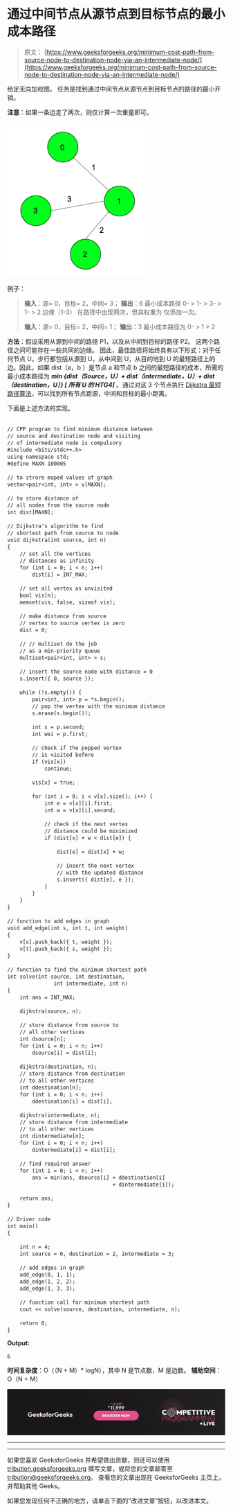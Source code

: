 # 通过中间节点从源节点到目标节点的最小成本路径

> 原文： [https://www.geeksforgeeks.org/minimum-cost-path-from-source-node-to-destination-node-via-an-intermediate-node/](https://www.geeksforgeeks.org/minimum-cost-path-from-source-node-to-destination-node-via-an-intermediate-node/)

给定无向加权图。 任务是找到通过中间节点从源节点到目标节点的路径的最小开销。

**注意**：如果一条边走了两次，则仅计算一次重量即可。

![](img/8c09c9360b881a5422eb2a7c5c7081ce.png)

例子：

> **输入**：源= 0，目标= 2，中间= 3；
> **输出**：6
> 最小成本路径 0- > 1- > 3- > 1- > 2
> 边缘（1-3） 在路径中出现两次，但其权重为
> 仅添加一次。
> 
> **输入**：源= 0，目标= 2，中间= 1；
> **输出**：3
> 最小成本路径为 0- > 1 > 2

**方法**：假设采用从源到中间的路径 P1，以及从中间到目标的路径 P2。 这两个路径之间可能存在一些共同的边缘。 因此，最佳路径将始终具有以下形式：对于任何节点 U，步行都包括从源到 U，从中间到 U，从目的地到 U 的最短路径上的边。因此，如果 dist（a，b ）是节点 a 和节点 b 之间的最短路径的成本，所需的最小成本路径为 ***min {dist（Source，U）+ dist（intermediate，U）+ dist（destination，U）} [ 所有 U 的 HTG4]*** 。通过对这 3 个节点执行 [Dijkstra 最短路径算法](https://www.geeksforgeeks.org/greedy-algorithms-set-6-dijkstras-shortest-path-algorithm/)，可以找到所有节点距源，中间和目标的最小距离。

下面是上述方法的实现。

```

// CPP program to find minimum distance between 
// source and destination node and visiting 
// of intermediate node is compulsory 
#include <bits/stdc++.h> 
using namespace std; 
#define MAXN 100005 

// to strore maped values of graph 
vector<pair<int, int> > v[MAXN]; 

// to store distance of 
// all nodes from the source node 
int dist[MAXN]; 

// Dijkstra's algorithm to find 
// shortest path from source to node 
void dijkstra(int source, int n) 
{ 
    // set all the vertices 
    // distances as infinity 
    for (int i = 0; i < n; i++) 
        dist[i] = INT_MAX; 

    // set all vertex as unvisited 
    bool vis[n]; 
    memset(vis, false, sizeof vis); 

    // make distance from source 
    // vertex to source vertex is zero 
    dist = 0; 

    // // multiset do the job 
    // as a min-priority queue 
    multiset<pair<int, int> > s; 

    // insert the source node with distance = 0 
    s.insert({ 0, source }); 

    while (!s.empty()) { 
        pair<int, int> p = *s.begin(); 
        // pop the vertex with the minimum distance 
        s.erase(s.begin()); 

        int x = p.second; 
        int wei = p.first; 

        // check if the popped vertex 
        // is visited before 
        if (vis[x]) 
            continue; 

        vis[x] = true; 

        for (int i = 0; i < v[x].size(); i++) { 
            int e = v[x][i].first; 
            int w = v[x][i].second; 

            // check if the next vertex 
            // distance could be minimized 
            if (dist[x] + w < dist[e]) { 

                dist[e] = dist[x] + w; 

                // insert the next vertex 
                // with the updated distance 
                s.insert({ dist[e], e }); 
            } 
        } 
    } 
} 

// function to add edges in graph 
void add_edge(int s, int t, int weight) 
{ 
    v[s].push_back({ t, weight }); 
    v[t].push_back({ s, weight }); 
} 

// function to find the minimum shortest path 
int solve(int source, int destination,  
               int intermediate, int n) 
{ 
    int ans = INT_MAX; 

    dijkstra(source, n); 

    // store distance from source to 
    // all other vertices 
    int dsource[n]; 
    for (int i = 0; i < n; i++) 
        dsource[i] = dist[i]; 

    dijkstra(destination, n); 
    // store distance from destination 
    // to all other vertices 
    int ddestination[n]; 
    for (int i = 0; i < n; i++) 
        ddestination[i] = dist[i]; 

    dijkstra(intermediate, n); 
    // store distance from intermediate 
    // to all other vertices 
    int dintermediate[n]; 
    for (int i = 0; i < n; i++) 
        dintermediate[i] = dist[i]; 

    // find required answer 
    for (int i = 0; i < n; i++) 
        ans = min(ans, dsource[i] + ddestination[i] 
                                  + dintermediate[i]); 

    return ans; 
} 

// Driver code 
int main() 
{ 

    int n = 4; 
    int source = 0, destination = 2, intermediate = 3; 

    // add edges in graph 
    add_edge(0, 1, 1); 
    add_edge(1, 2, 2); 
    add_edge(1, 3, 3); 

    // function call for minimum shortest path 
    cout << solve(source, destination, intermediate, n); 

    return 0; 
} 

```

**Output:**

```
6

```

**时间复杂度**：O（（N + M）* logN），其中 N 是节点数，M 是边数。
**辅助空间**：O（N + M）

[![competitive-programming-img](img/5211864e7e7a28eeeb039fa5d6073a24.png)](https://practice.geeksforgeeks.org/courses/competitive-programming-live?utm_source=geeksforgeeks&utm_medium=article&utm_campaign=gfg_article_cp)

* * *

* * *

如果您喜欢 GeeksforGeeks 并希望做出贡献，则还可以使用 [tribution.geeksforgeeks.org](https://contribute.geeksforgeeks.org/) 撰写文章，或将您的文章邮寄至 tribution@geeksforgeeks.org。 查看您的文章出现在 GeeksforGeeks 主页上，并帮助其他 Geeks。

如果您发现任何不正确的地方，请单击下面的“改进文章”按钮，以改进本文。